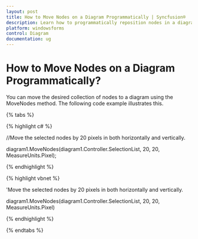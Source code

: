 ```yaml
---
layout: post
title: How to Move Nodes on a Diagram Programmatically | Syncfusion®
description: Learn how to programmatically reposition nodes in a diagram using the MoveNodes method, streamlining your diagram editing and customization process.
platform: windowsforms
control: Diagram
documentation: ug
---
```


# How to Move Nodes on a Diagram Programmatically?

You can move the desired collection of nodes to a diagram using the MoveNodes method. The following code example illustrates this.

{% tabs %}

{% highlight c# %}

//Move the selected nodes by 20 pixels in both horizontally and vertically.

diagram1.MoveNodes(diagram1.Controller.SelectionList, 20, 20, MeasureUnits.Pixel);

{% endhighlight %}

{% highlight vbnet %}

'Move the selected nodes by 20 pixels in both horizontally and vertically.

diagram1.MoveNodes(diagram1.Controller.SelectionList, 20, 20, MeasureUnits.Pixel)

{% endhighlight %}

{% endtabs %}

